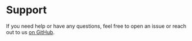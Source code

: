 # Support
If you need help or have any questions, feel free to open an issue or reach out to us [on GitHub](https://github.com/puzzle/pcts).
